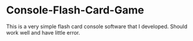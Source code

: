 # Console-Flash-Card-Game
This is a very simple flash card console software that I developed. Should work well and have little error.
